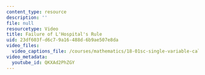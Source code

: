 ```yaml
---
content_type: resource
description: ''
file: null
resourcetype: Video
title: Failure of L'Hospital's Rule
uid: 23df603f-d6c7-9a16-488d-6b9ae507e8da
video_files:
  video_captions_file: /courses/mathematics/18-01sc-single-variable-calculus-fall-2010/unit-5-exploring-the-infinite/part-a-lhospitals-rule-and-improper-integrals/session-90-advanced-examples-of-lhospitals-rule/failure-of-lhospitals-rule/QKXAd2PhZGY.vtt
video_metadata:
  youtube_id: QKXAd2PhZGY
---
```

